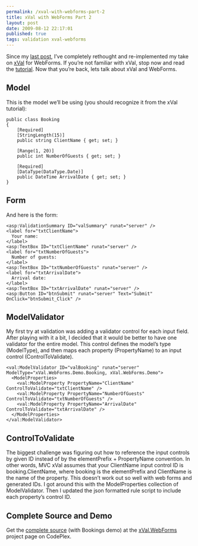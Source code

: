 ```yaml
---
permalink: /xval-with-webforms-part-2
title: xVal with WebForms Part 2 
layout: post
date: 2009-08-12 22:17:01
published: true
tags: validation xval-webforms
---
```



Since my [last post](http://john.rummell.info/john/blog/post/xVal-with-WebForms.aspx), I’ve completely rethought and re-implemented my take on [xVal](http://xval.codeplex.com/) for WebForms. If you’re not familiar with xVal, stop now and read the [tutorial](http://blog.codeville.net/2009/01/10/xval-a-validation-framework-for-aspnet-mvc/). Now that you’re back, lets talk about xVal and WebForms.


## Model

This is the model we’ll be using (you should recognize it from the xVal tutorial):

    public class Booking
    {
        [Required]
        [StringLength(15)]
        public string ClientName { get; set; }

        [Range(1, 20)]
        public int NumberOfGuests { get; set; }

        [Required]
        [DataType(DataType.Date)]
        public DateTime ArrivalDate { get; set; }
    }


## Form

And here is the form:

    <asp:ValidationSummary ID="valSummary" runat="server" />
    <label for="txtClientName">
      Your name:
    </label>
    <asp:TextBox ID="txtClientName" runat="server" />
    <label for="txtNumberOfGuests">
      Number of guests:
    </label>
    <asp:TextBox ID="txtNumberOfGuests" runat="server" />
    <label for="txtArrivalDate">
      Arrival date:
    </label>
    <asp:TextBox ID="txtArrivalDate" runat="server" />
    <asp:Button ID="btnSubmit" runat="server" Text="Submit" OnClick="btnSubmit_Click" />

## ModelValidator

My first try at validation was adding a validator control for each input field. After playing with it a bit, I decided that it would be better to have one validator for the entire model. This control defines the model’s type (ModelType), and then maps each property (PropertyName) to an input control (ControlToValidate).

    <val:ModelValidator ID="valBooking" runat="server" ModelType="xVal.WebForms.Demo.Booking, xVal.WebForms.Demo">
      <ModelProperties>
        <val:ModelProperty PropertyName="ClientName" ControlToValidate="txtClientName" />
        <val:ModelProperty PropertyName="NumberOfGuests" ControlToValidate="txtNumberOfGuests" />
        <val:ModelProperty PropertyName="ArrivalDate" ControlToValidate="txtArrivalDate" />
      </ModelProperties>
    </val:ModelValidator>


## ControlToValidate

The biggest challenge was figuring out how to reference the input controls by given ID instead of by the elementPrefix + PropertyName convention. In other words, MVC xVal assumes that your ClientName input control ID is booking.ClientName, where booking is the elementPrefix and ClientName is the name of the property. This doesn’t work out so well with web forms and generated IDs. I got around this with the ModelProperties collection of ModelValidator. Then I updated the json formatted rule script to include each property’s control ID.


## Complete Source and Demo

Get the [complete source](http://xvalwebforms.codeplex.com/Release/ProjectReleases.aspx?ReleaseId=31487) (with Bookings demo) at the [xVal.WebForms](http://xvalwebforms.codeplex.com/) project page on CodePlex.


